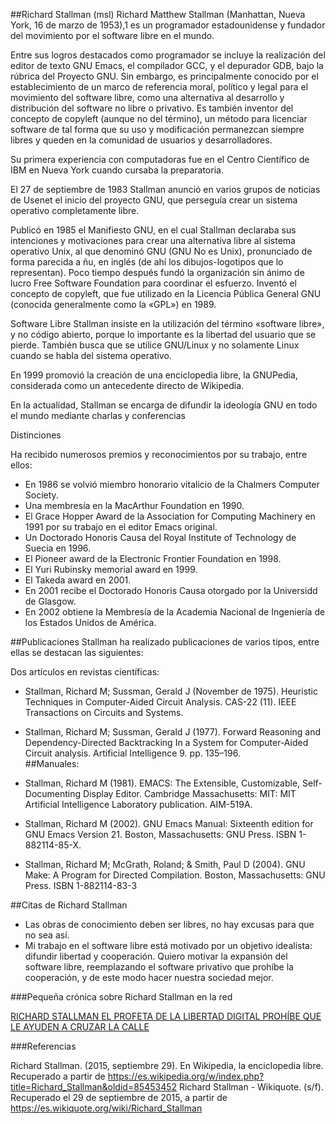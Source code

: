 ##Richard Stallman (msl)
Richard Matthew Stallman (Manhattan, Nueva York, 16 de marzo de 1953),1 es un programador estadounidense y fundador del movimiento por el software libre en el mundo.

Entre sus logros destacados como programador se incluye la realización del editor de texto GNU Emacs, el compilador GCC, y el depurador GDB, bajo la rúbrica del Proyecto GNU. Sin embargo, es principalmente conocido por el establecimiento de un marco de referencia moral, político y legal para el movimiento del software libre, como una alternativa al desarrollo y distribución del software no libre o privativo. Es también inventor del concepto de copyleft (aunque no del término), un método para licenciar software de tal forma que su uso y modificación permanezcan siempre libres y queden en la comunidad de usuarios y desarrolladores.

Su primera experiencia con computadoras fue en el Centro Científico de IBM en Nueva York cuando cursaba la preparatoria.

El 27 de septiembre de 1983 Stallman anunció en varios grupos de noticias de Usenet el inicio del proyecto GNU, que perseguía crear un sistema operativo completamente libre.

Publicó en 1985 el Manifiesto GNU, en el cual Stallman declaraba sus intenciones y motivaciones para crear una alternativa libre al sistema operativo Unix, al que denominó GNU (GNU No es Unix), pronunciado de forma parecida a ñu, en inglés (de ahí los dibujos-logotipos que lo representan). Poco tiempo después fundó la organización sin ánimo de lucro Free Software Foundation para coordinar el esfuerzo. Inventó el concepto de copyleft, que fue utilizado en la Licencia Pública General GNU (conocida generalmente como la «GPL») en 1989.

Software Libre
Stallman insiste en la utilización del término «software libre», y no código abierto, porque lo importante es la libertad del usuario que se pierde. También busca que se utilice GNU/Linux y no solamente Linux cuando se habla del sistema operativo.

En 1999 promovió la creación de una enciclopedia libre, la GNUPedia, considerada como un antecedente directo de Wikipedia.

En la actualidad, Stallman se encarga de difundir la ideología GNU en todo el mundo mediante charlas y conferencias

Distinciones

Ha recibido numerosos premios y reconocimientos por su trabajo, entre ellos:

- En 1986 se volvió miembro honorario vitalicio de la Chalmers Computer Society.  
- Una membresía en la MacArthur Foundation en 1990.  
- El Grace Hopper Award de la Association for Computing Machinery en 1991 por su trabajo en el editor Emacs original.  
- Un Doctorado Honoris Causa del Royal Institute of Technology de Suecia en 1996.  
- El Pioneer award de la Electronic Frontier Foundation en 1998.  
- El Yuri Rubinsky memorial award en 1999.  
- El Takeda award en 2001.  
- En 2001 recibe el Doctorado Honoris Causa otorgado por la Universidd de Glasgow.  
- En 2002 obtiene la Membresía de la Academia Nacional de Ingeniería de los Estados Unidos de América.  

##Publicaciones
Stallman ha realizado publicaciones de varios tipos, entre ellas se destacan las siguientes:

Dos artículos en revistas científicas:

- Stallman, Richard M; Sussman, Gerald J (November de 1975). Heuristic Techniques in Computer-Aided Circuit Analysis. CAS-22 (11). IEEE Transactions on Circuits and Systems.  
- Stallman, Richard M; Sussman, Gerald J (1977). Forward Reasoning and Dependency-Directed Backtracking In a System for Computer-Aided Circuit analysis. Artificial Intelligence 9. pp. 135–196.  
##Manuales:

- Stallman, Richard M (1981). EMACS: The Extensible, Customizable, Self-Documenting Display Editor. Cambridge Massachusetts: MIT: MIT Artificial Intelligence Laboratory publication. AIM-519A.  
- Stallman, Richard M (2002). GNU Emacs Manual: Sixteenth edition for GNU Emacs Version 21. Boston, Massachusetts: GNU Press. ISBN 1-882114-85-X.  
- Stallman, Richard M; McGrath, Roland; & Smith, Paul D (2004). GNU Make: A Program for Directed Compilation. Boston, Massachusetts: GNU Press. ISBN 1-882114-83-3

##Citas de Richard Stallman

- Las obras de conocimiento deben ser libres, no hay excusas para que no sea así.  
- Mi trabajo en el software libre está motivado por un objetivo idealista: difundir libertad y cooperación. Quiero motivar la expansión del software libre, reemplazando el software privativo que prohíbe la cooperación, y de este modo hacer nuestra sociedad mejor.  

###Pequeña crónica sobre Richard Stallman en la red

[RICHARD STALLMAN EL PROFETA DE LA LIBERTAD DIGITAL PROHÍBE QUE LE AYUDEN A CRUZAR LA CALLE](http://etiquetanegra.com.pe/articulos/richard-stallman)

###Referencias

Richard Stallman. (2015, septiembre 29). En Wikipedia, la enciclopedia libre. Recuperado a partir de https://es.wikipedia.org/w/index.php?title=Richard_Stallman&oldid=85453452
Richard Stallman - Wikiquote. (s/f). Recuperado el 29 de septiembre de 2015, a partir de https://es.wikiquote.org/wiki/Richard_Stallman

